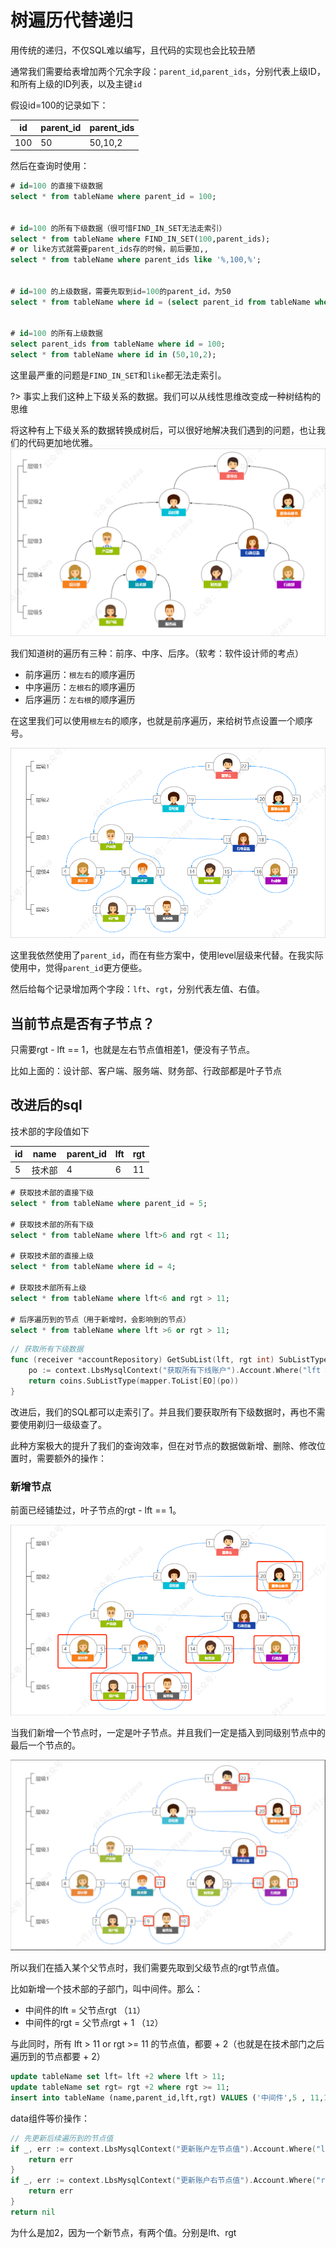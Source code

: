 # 树遍历代替递归
用传统的递归，不仅SQL难以编写，且代码的实现也会比较丑陋

通常我们需要给表增加两个冗余字段：`parent_id`,`parent_ids`，分别代表上级ID，和所有上级的ID列表，以及主键`id`

假设id=100的记录如下：

| id  | parent_id | parent_ids |
|-----|-----------|------------|
| 100 | 50        | 50,10,2    |

然后在查询时使用：
```sql
# id=100 的直接下级数据
select * from tableName where parent_id = 100;


# id=100 的所有下级数据（很可惜FIND_IN_SET无法走索引）
select * from tableName where FIND_IN_SET(100,parent_ids);
# or like方式就需要parent_ids存的时候，前后要加,,
select * from tableName where parent_ids like '%,100,%';


# id=100 的上级数据，需要先取到id=100的parent_id，为50
select * from tableName where id = (select parent_id from tableName where id = 100);


# id=100 的所有上级数据
select parent_ids from tableName where id = 100;
select * from tableName where id in (50,10,2);
```

这里最严重的问题是`FIND_IN_SET`和`like`都无法走索引。

?> 事实上我们这种上下级关系的数据。我们可以从线性思维改变成一种树结构的思维

将这种有上下级关系的数据转换成树后，可以很好地解决我们遇到的问题，也让我们的代码更加地优雅。
![img.png](images/6.1.png)

我们知道树的遍历有三种：前序、中序、后序。（软考：软件设计师的考点）
* 前序遍历：`根左右`的顺序遍历
* 中序遍历：`左根右`的顺序遍历
* 后序遍历：`左右根`的顺序遍历

在这里我们可以使用`根左右`的顺序，也就是前序遍历，来给树节点设置一个顺序号。

![img.png](images/6.2.png)

这里我依然使用了`parent_id`，而在有些方案中，使用level层级来代替。在我实际使用中，觉得`parent_id`更方便些。

然后给每个记录增加两个字段：`lft`、`rgt`，分别代表左值、右值。

## 当前节点是否有子节点？

只需要rgt - lft == 1，也就是左右节点值相差1，便没有子节点。

比如上面的：设计部、客户端、服务端、财务部、行政部都是叶子节点

## 改进后的sql
技术部的字段值如下

| id | name | parent_id | lft | rgt |
|----|------|-----------|-----|-----|
| 5  | 技术部  |    4      | 6   | 11  |

```sql
# 获取技术部的直接下级
select * from tableName where parent_id = 5;

# 获取技术部的所有下级
select * from tableName where lft>6 and rgt < 11;

# 获取技术部的直接上级
select * from tableName where id = 4;

# 获取技术部所有上级
select * from tableName where lft<6 and rgt > 11;

# 后序遍历到的节点（用于新增时，会影响到的节点）
select * from tableName where lft >6 or rgt > 11;
```
```go
// 获取所有下级数据
func (receiver *accountRepository) GetSubList(lft, rgt int) SubListType {
	po := context.LbsMysqlContext("获取所有下线账户").Account.Where("lft > ? and rgt < ?", lft, rgt).ToList()
	return coins.SubListType(mapper.ToList[EO](po))
}
```

改进后，我们的SQL都可以走索引了。并且我们要获取所有下级数据时，再也不需要使用剃归一级级查了。

此种方案极大的提升了我们的查询效率，但在对节点的数据做新增、删除、修改位置时，需要额外的操作：

### 新增节点
前面已经铺垫过，叶子节点的rgt - lft == 1。

![img.png](images/6.3.png)

当我们新增一个节点时，一定是叶子节点。并且我们一定是插入到同级别节点中的最后一个节点的。

![img.png](images/6.4.png)

所以我们在插入某个父节点时，我们需要先取到父级节点的rgt节点值。

比如新增一个技术部的子部门，叫中间件。那么：
* 中间件的lft = 父节点rgt （`11`）
* 中间件的rgt = 父节点rgt + 1 （`12`）

与此同时，所有 lft > 11 or rgt >= 11 的节点值，都要 + 2（也就是在技术部门之后遍历到的节点都要 + 2）
```sql
update tableName set lft= lft +2 where lft > 11;
update tableName set rgt= rgt +2 where rgt >= 11;
insert into tableName (name,parent_id,lft,rgt) VALUES ('中间件',5 , 11,12)
```
data组件等价操作：
```go
// 先更新后续遍历到的节点值
if _, err := context.LbsMysqlContext("更新账户左节点值").Account.Where("lft > ?", lft).Expr("lft", "lft + 2"); err != nil {
    return err
}
if _, err := context.LbsMysqlContext("更新账户右节点值").Account.Where("rgt >= ?", lft).Expr("rgt", "rgt + 2"); err != nil {
    return err
}
return nil
```
为什么是加2，因为一个新节点，有两个值。分别是lft、rgt